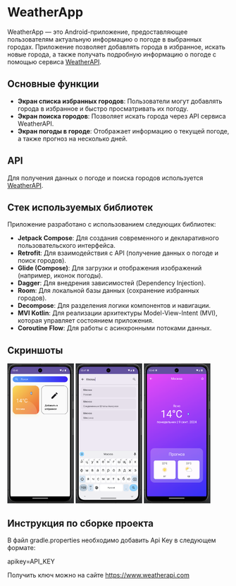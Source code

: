 # WeatherApp

WeatherApp — это Android-приложение, предоставляющее пользователям актуальную информацию о погоде в выбранных городах. Приложение позволяет добавлять города в избранное, искать новые города, а также получать подробную информацию о погоде с помощью сервиса [WeatherAPI](https://www.weatherapi.com).

## Основные функции

- **Экран списка избранных городов**: Пользователи могут добавлять города в избранное и быстро просматривать их погоду.
- **Экран поиска городов**: Позволяет искать города через API сервиса WeatherAPI.
- **Экран погоды в городе**: Отображает информацию о текущей погоде, а также прогноз на несколько дней.

## API

Для получения данных о погоде и поиска городов используется [WeatherAPI](https://www.weatherapi.com).

## Стек используемых библиотек

Приложение разработано с использованием следующих библиотек:

- **Jetpack Compose**: Для создания современного и декларативного пользовательского интерфейса.
- **Retrofit**: Для взаимодействия с API (получение данных о погоде и поиск городов).
- **Glide (Compose)**: Для загрузки и отображения изображений (например, иконок погоды).
- **Dagger**: Для внедрения зависимостей (Dependency Injection).
- **Room**: Для локальной базы данных (сохранение избранных городов).
- **Decompose**: Для разделения логики компонентов и навигации.
- **MVI Kotlin**: Для реализации архитектуры Model-View-Intent (MVI), которая управляет состоянием приложения.
- **Coroutine Flow**: Для работы с асинхронными потоками данных.

## Скриншоты
<img src="1.png" alt="1" style="width: 30%;"> <img src="2.png" alt="2" style="width: 30%;"> <img src="3.png" alt="3" style="width: 30%;">

## Инструкция по сборке проекта

В файл gradle.properties необходимо добавить Api Key в следующем формате:

apikey=API_KEY

Получить ключ можно на сайте https://www.weatherapi.com

